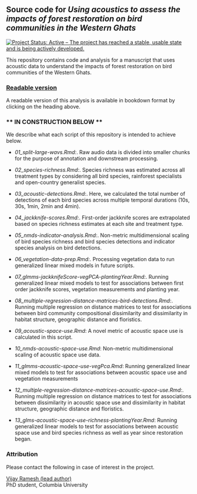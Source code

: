 ## Source code for _Using acoustics to assess the impacts of forest restoration on bird communities in the Western Ghats_

<!-- badges: start -->
  [![Project Status: Active – The project has reached a stable, usable state and is being actively developed.](https://www.repostatus.org/badges/latest/active.svg)](https://www.repostatus.org/#active)
<!-- badges: end -->

This repository contains code and analysis for a manuscript that uses acoustic data to understand the impacts of forest restoration on bird communities of the Western Ghats.

### [Readable version](https://vjjan91.github.io/acoustics-Restoration/)

A readable version of this analysis is available in bookdown format by clicking on the heading above.

### ** IN CONSTRUCTION BELOW **

We describe what each script of this repository is intended to achieve below.

- _01_split-large-wavs.Rmd:_. Raw audio data is divided into smaller chunks for the purpose of annotation and downstream processing.

- _02_species-richness.Rmd:_. Species richness was estimated across all treatment types by considering all bird species, rainforest specialists and open-country generalist species. 

- _03_acoustic-detections.Rmd:_. Here, we calculated the total number of detections of each bird species across multiple temporal durations (10s, 30s, 1min, 2min and 4min). 

- _04_jackknife-scores.Rmd:_. First-order jackknife scores are extrapolated based on species richness estimates at each site and treatment type. 

- _05_nmds-indicator-analysis.Rmd:_. Non-metric multidimensional scaling of bird species richness and bird species detections and indicator species analysis on bird detections. 

- _06_vegetation-data-prep.Rmd:_. Processing vegetation data to run generalized linear mixed models in future scripts.  

- _07_glmms-jackknifeScore-vegPCA-plantingYear.Rmd:_. Running generalized linear mixed models to test for associations between first order jackknife scores, vegetation measurements and planting year.  

- _08_multiple-regression-distance-matrices-bird-detections.Rmd:_. Running multiple regression on distance matrices to test for associations between bird community compositional dissimilarity and dissimilarity in habitat structure, geographic distance and floristics.  

- _09_acoustic-space-use.Rmd_: A novel metric of acoustic space use is calculated in this script.

- _10_nmds-acoustic-space-use.Rmd_: Non-metric multidimensional scaling of acoustic space use data.  

- _11_glmms-acoustic-space-use-vegPca.Rmd_: Running generalized linear mixed models to test for associations between acoustic space use and vegetation measurements  

- _12_multiple-regression-distance-matrices-acoustic-space-use.Rmd:_. Running multiple regression on distance matrices to test for associations between dissimilarity in acoustic space use and dissimilarity in habitat structure, geographic distance and floristics.  

- _13_glms-acoustic-space-use-richness-plantingYear.Rmd_: Running generalized linear models to test for associations between acoustic space use and bird species richness as well as year since restoration began.  

### Attribution

Please contact the following in case of interest in the project.

[Vijay Ramesh (lead author)](https://evolecol.weebly.com/)  
PhD student, Columbia University
